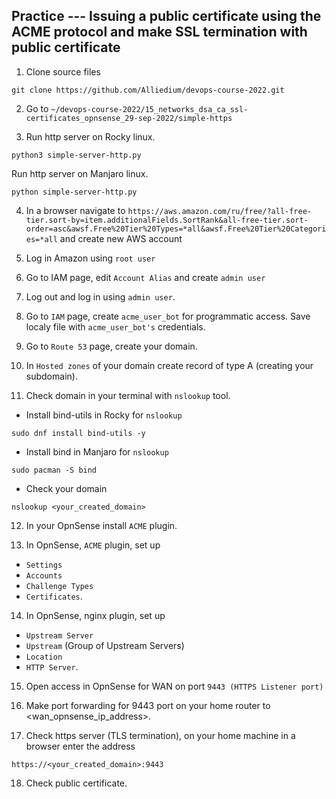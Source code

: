 ## Practice --- Issuing a public certificate using the ACME protocol and make SSL termination with public certificate
	
1. Clone source files

```
git clone https://github.com/Alliedium/devops-course-2022.git
```

2. Go to `~/devops-course-2022/15_networks_dsa_ca_ssl-certificates_opnsense_29-sep-2022/simple-https`
	
3. Run http server on Rocky linux.

```
python3 simple-server-http.py
```

Run http server on Manjaro linux.

```
python simple-server-http.py
```

4. In a browser navigate to `https://aws.amazon.com/ru/free/?all-free-tier.sort-by=item.additionalFields.SortRank&all-free-tier.sort-order=asc&awsf.Free%20Tier%20Types=*all&awsf.Free%20Tier%20Categories=*all`
and create new AWS account
 
5. Log in Amazon using `root user`

6. Go to IAM page, edit `Account Alias` and create `admin user`

7. Log out and log in using `admin user`.

8. Go to `IAM` page, create `acme_user_bot` for programmatic access. Save localy file with `acme_user_bot's` credentials.

9. Go to `Route 53` page, create your domain.

10. In `Hosted zones` of your domain create record of type A (creating your subdomain).
 
11. Check domain in your terminal with `nslookup` tool.

* Install  bind-utils in Rocky for `nslookup`

```
sudo dnf install bind-utils -y
```
			
* Install bind in Manjaro for `nslookup`

```
sudo pacman -S bind
```
	
* Check your domain
	
```
nslookup <your_created_domain>
```

12. In your OpnSense install `ACME` plugin.

13. In OpnSense, `ACME` plugin, set up 
 - `Settings`
 - `Accounts`
 - `Challenge Types`
 - `Certificates`.
 
14. In OpnSense, nginx plugin, set up 
 - `Upstream Server`
 - `Upstream` (Group of Upstream Servers)
 - `Location`
 - `HTTP Server`.
 

15. Open access in OpnSense for WAN on port `9443 (HTTPS Listener port)`

16. Make port forwarding for 9443 port on your home router to <wan_opnsense_ip_address>.

17. Check https server (TLS termination), on your home machine in a browser enter the address

`https://<your_created_domain>:9443`

18. Check public certificate.
